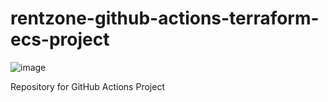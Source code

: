 # rentzone-github-actions-terraform-ecs-project



![image](https://github.com/georgeonalo/rentzone-github-actions-terraform-ecs-project/assets/115881685/d68cbca0-f40f-45ae-bbcc-704317a803d9)

Repository for GitHub Actions Project
